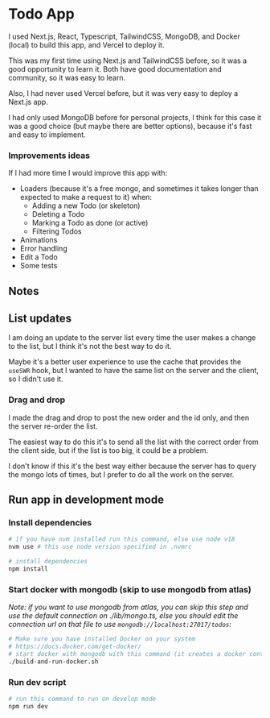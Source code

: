 # Todo App
I used Next.js, React, Typescript, TailwindCSS, MongoDB, and Docker (local) to build this app,
and Vercel to deploy it.

This was my first time using Next.js and TailwindCSS before, so it was a good opportunity to learn it.
Both have good documentation and community, so it was easy to learn.

Also, I had never used Vercel before, but it was very easy to deploy a Next.js app.

I had only used MongoDB before for personal projects, I think for this case it was a good choice (but maybe there are better options), because it's fast and easy to implement.

### Improvements ideas
If I had more time I would improve this app with:
- Loaders (because it's a free mongo, and sometimes it takes longer than expected to make a request to it) when:
  - Adding a new Todo (or skeleton)
  - Deleting a Todo
  - Marking a Todo as done (or active)
  - Filtering Todos
- Animations
- Error handling
- Edit a Todo
- Some tests


## Notes

## List updates 
I am doing an update to the server list every time the user makes a change to the list, but I think it's not the best way to do it.

Maybe it's a better user experience to use the cache that provides the `useSWR` hook, but I wanted to have the same list on the server and the client, so I didn't use it.

### Drag and drop
I made the drag and drop to post the new order and the id only, and then the server re-order the list. 

The easiest way to do this it's to send all the list with the correct order from the client side, but if the list is too big, it could be a problem.

I don't know if this it's the best way either because the server has to query the mongo lots of times, but I prefer to do all the work on the server.


## Run app in development mode

### Install dependencies
    
```bash
# if you have nvm installed run this command, else use node v18
nvm use # this use node version specified in .nvmrc

# install dependencies
npm install
```

### Start docker with mongodb (skip to use mongodb from atlas)
_Note: if you want to use mongodb from atlas, you can skip this step and use the default connection on ./lib/mongo.ts,
else you should edit the connection url on that file to use `mongodb://localhost:27017/todos`:_
```bash
# Make sure you have installed Docker on your system
# https://docs.docker.com/get-docker/
# start docker with mongodb with this command (it creates a docker container with mongodb on port 27017)
./build-and-run-docker.sh
```

### Run dev script
```bash
# run this command to run on develop mode
npm run dev
```
